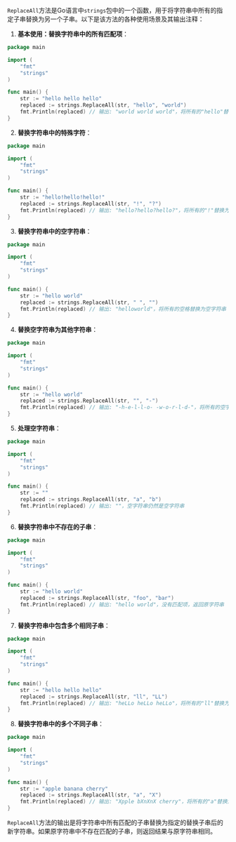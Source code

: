 `ReplaceAll`方法是Go语言中`strings`包中的一个函数，用于将字符串中所有的指定子串替换为另一个子串。以下是该方法的各种使用场景及其输出注释：

1. **基本使用：替换字符串中的所有匹配项**：

```go
package main

import (
    "fmt"
    "strings"
)

func main() {
    str := "hello hello hello"
    replaced := strings.ReplaceAll(str, "hello", "world")
    fmt.Println(replaced) // 输出: "world world world"，将所有的"hello"替换为"world"
}
```

2. **替换字符串中的特殊字符**：

```go
package main

import (
    "fmt"
    "strings"
)

func main() {
    str := "hello!hello!hello!"
    replaced := strings.ReplaceAll(str, "!", "?")
    fmt.Println(replaced) // 输出: "hello?hello?hello?"，将所有的"!"替换为"?"
}
```

3. **替换字符串中的空字符串**：

```go
package main

import (
    "fmt"
    "strings"
)

func main() {
    str := "hello world"
    replaced := strings.ReplaceAll(str, " ", "")
    fmt.Println(replaced) // 输出: "helloworld"，将所有的空格替换为空字符串
}
```

4. **替换空字符串为其他字符串**：

```go
package main

import (
    "fmt"
    "strings"
)

func main() {
    str := "hello world"
    replaced := strings.ReplaceAll(str, "", "-")
    fmt.Println(replaced) // 输出: "-h-e-l-l-o- -w-o-r-l-d-"，将所有的空字符串替换为"-"
}
```

5. **处理空字符串**：

```go
package main

import (
    "fmt"
    "strings"
)

func main() {
    str := ""
    replaced := strings.ReplaceAll(str, "a", "b")
    fmt.Println(replaced) // 输出: ""，空字符串仍然是空字符串
}
```

6. **替换字符串中不存在的子串**：

```go
package main

import (
    "fmt"
    "strings"
)

func main() {
    str := "hello world"
    replaced := strings.ReplaceAll(str, "foo", "bar")
    fmt.Println(replaced) // 输出: "hello world"，没有匹配项，返回原字符串
}
```

7. **替换字符串中包含多个相同子串**：

```go
package main

import (
    "fmt"
    "strings"
)

func main() {
    str := "hello hello hello"
    replaced := strings.ReplaceAll(str, "ll", "LL")
    fmt.Println(replaced) // 输出: "heLLo heLLo heLLo"，将所有的"ll"替换为"LL"
}
```

8. **替换字符串中的多个不同子串**：

```go
package main

import (
    "fmt"
    "strings"
)

func main() {
    str := "apple banana cherry"
    replaced := strings.ReplaceAll(str, "a", "X")
    fmt.Println(replaced) // 输出: "Xpple bXnXnX cherry"，将所有的"a"替换为"X"
}
```

`ReplaceAll`方法的输出是将字符串中所有匹配的子串替换为指定的替换子串后的新字符串。如果原字符串中不存在匹配的子串，则返回结果与原字符串相同。
